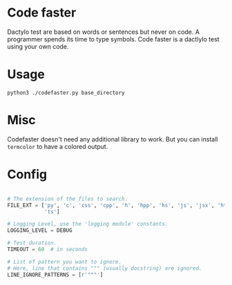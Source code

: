 # Code faster

Dactylo test are based on words or sentences but never on code. A programmer spends its time to type symbols. 
Code faster is a dactlylo test using your own code.

# Usage

`python3 ./codefaster.py base_directory`

# Misc

Codefaster doesn't need any additional library to work. But you can install `termcolor` to have a colored output.

# Config

```python

# The extension of the files to search.
FILE_EXT = ['py', 'c', 'css', 'cpp', 'h', 'hpp', 'hs', 'js', 'jsx', 'html',
            'ts']

# Logging Level, use the 'logging module' constants.
LOGGING_LEVEL = DEBUG

# Test duration. 
TIMEOUT = 60  # in seconds

# List of pattern you want to ignore.
# Here, line that contains """ (usually docstring) are ignored.
LINE_IGNORE_PATTERNS = [r'"""']
```

